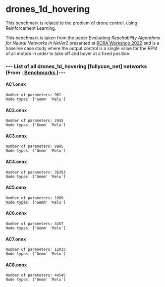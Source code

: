 # drones_1d_hovering

This benchmark is related to the problem of drone control, using Reinforcement Learning.

This benchmark is taken from the paper _Evaluating Reachability Algorithms for Neural Networks in NeVer2_ presented at [RCRA Workshop 2022](https://rcra2022.wordpress.com/) and is a baseline case study where the output control is a single value for the RPM of all motors in order to take off and hover at a fixed position.

### --- List of all drones_1d_hovering [fullycon_net] networks (From :<a href = 'https://github.com/VNNLIB/Benchmarks'> Benchmarks </a>)---

#### AC1.onnx 
	Number of parameters: 961 
	Node types: ['Gemm' 'Relu']

#### AC2.onnx 
	Number of parameters: 2945 
	Node types: ['Gemm' 'Relu']

#### AC3.onnx 
	Number of parameters: 9985 
	Node types: ['Gemm' 'Relu']

#### AC4.onnx 
	Number of parameters: 36353 
	Node types: ['Gemm' 'Relu']

#### AC5.onnx 
	Number of parameters: 1089 
	Node types: ['Gemm' 'Relu']

#### AC6.onnx 
	Number of parameters: 3457 
	Node types: ['Gemm' 'Relu']

#### AC7.onnx 
	Number of parameters: 12033 
	Node types: ['Gemm' 'Relu']

#### AC8.onnx 
	Number of parameters: 44545 
	Node types: ['Gemm' 'Relu']

